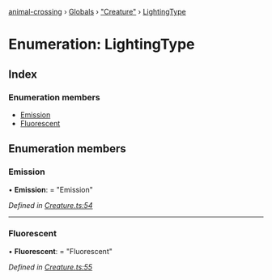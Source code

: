 [animal-crossing](../README.md) › [Globals](../globals.md) › ["Creature"](../modules/_creature_.md) › [LightingType](_creature_.lightingtype.md)

# Enumeration: LightingType

## Index

### Enumeration members

* [Emission](_creature_.lightingtype.md#emission)
* [Fluorescent](_creature_.lightingtype.md#fluorescent)

## Enumeration members

###  Emission

• **Emission**: = "Emission"

*Defined in [Creature.ts:54](https://github.com/Norviah/animal-crossing/blob/4071e19/module/types/Creature.ts#L54)*

___

###  Fluorescent

• **Fluorescent**: = "Fluorescent"

*Defined in [Creature.ts:55](https://github.com/Norviah/animal-crossing/blob/4071e19/module/types/Creature.ts#L55)*
